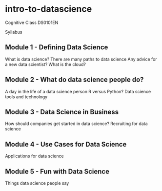 # intro-to-datascience
Cognitive Class DS0101EN

Syllabus

## Module 1 - Defining Data Science

What is data science?
There are many paths to data science
Any advice for a new data scientist?
What is the cloud?

## Module 2 - What do data science people do?

A day in the life of a data science person
R versus Python?
Data science tools and technology

## Module 3 - Data Science in Business

How should companies get started in data science?
Recruiting for data science

## Module 4 - Use Cases for Data Science

Applications for data science

## Module 5 - Fun with Data Science

Things data science people say
